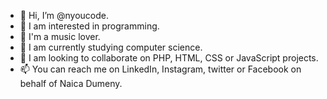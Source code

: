 - 👋 Hi, I’m @nyoucode.
- 👀 I am interested in programming.
- 👀 I'm a music lover.
- 🌱 I am currently studying computer science.
- 💞️ I am looking to collaborate on PHP, HTML, CSS or JavaScript projects.
- 📫 You can reach me on LinkedIn, Instagram, twitter or Facebook on behalf of Naica Dumeny.

<!---
nyoucode/nyoucode is a ✨ special ✨ repository because its `README.md` (this file) appears on your GitHub profile.
You can click the Preview link to take a look at your changes.
--->
